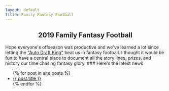 ```yaml
---
layout: default
title: Family Fantasy Football
---
```


<h2 align="center" >2019 Family Fantasy Football</h2>
Hope everyone's offseason was productive and we've learned a lot since letting the <a href="http://fantasy.espn.com/football/team?leagueId=215530&seasonId=2019&teamId=12" target="_blank">"Auto Draft King"</a> beat us in fantasy football.
<!-- ![Fantasy Football](/assets/fantasy_football.png) -->
I thought it would be fun to have a central place to document all the story lines, prizes, and history our time chasing fantasy glory.
### Here's the latest news
<ul>
  {% for post in site.posts %}
    <li>
      <a href="{{ post.url }}">{{ post.title }}</a>
    </li>
  {% endfor %}
</ul>